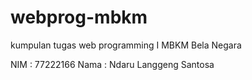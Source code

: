# webprog-mbkm
kumpulan tugas web programming I MBKM Bela Negara

NIM  : 77222166
Nama : Ndaru Langgeng Santosa
